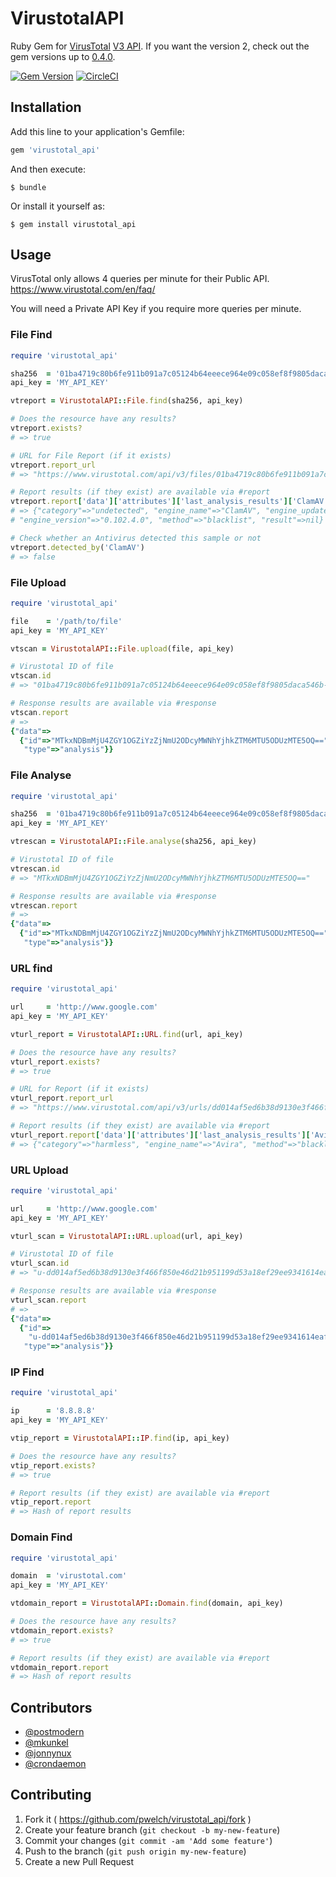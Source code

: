 # VirustotalAPI

Ruby Gem for [VirusTotal](https://www.virustotal.com) [V3 API](https://developers.virustotal.com/v3.0/reference).
If you want the version 2, check out the gem versions up to [0.4.0](https://github.com/crondaemon/virustotal_api/tree/v0.4.0).

[![Gem Version](https://badge.fury.io/rb/virustotal_api.svg)](http://badge.fury.io/rb/virustotal_api)
[![CircleCI](https://circleci.com/gh/pwelch/virustotal_api.svg?style=svg)](https://circleci.com/gh/pwelch/virustotal_api)

## Installation

Add this line to your application's Gemfile:

```ruby
gem 'virustotal_api'
```

And then execute:

    $ bundle

Or install it yourself as:

    $ gem install virustotal_api

## Usage

VirusTotal only allows 4 queries per minute for their Public API. https://www.virustotal.com/en/faq/

You will need a Private API Key if you require more queries per minute.

### File Find

```ruby
require 'virustotal_api'

sha256  = '01ba4719c80b6fe911b091a7c05124b64eeece964e09c058ef8f9805daca546b'
api_key = 'MY_API_KEY'

vtreport = VirustotalAPI::File.find(sha256, api_key)

# Does the resource have any results?
vtreport.exists?
# => true

# URL for File Report (if it exists)
vtreport.report_url
# => "https://www.virustotal.com/api/v3/files/01ba4719c80b6fe911b091a7c05124b64eeece964e09c058ef8f9805daca546b"

# Report results (if they exist) are available via #report
vtreport.report['data']['attributes']['last_analysis_results']['ClamAV']
# => {"category"=>"undetected", "engine_name"=>"ClamAV", "engine_update"=>"20200826",
# "engine_version"=>"0.102.4.0", "method"=>"blacklist", "result"=>nil}

# Check whether an Antivirus detected this sample or not
vtreport.detected_by('ClamAV')
# => false
```

### File Upload

```ruby
require 'virustotal_api'

file    = '/path/to/file'
api_key = 'MY_API_KEY'

vtscan = VirustotalAPI::File.upload(file, api_key)

# Virustotal ID of file
vtscan.id
# => "01ba4719c80b6fe911b091a7c05124b64eeece964e09c058ef8f9805daca546b-1419454668"

# Response results are available via #response
vtscan.report
# =>
{"data"=>
  {"id"=>"MTkxNDBmMjU4ZGY1OGZiYzZjNmU2ODcyMWNhYjhkZTM6MTU5ODUzMTE5OQ==",
   "type"=>"analysis"}}
```

### File Analyse

```ruby
require 'virustotal_api'

sha256  = '01ba4719c80b6fe911b091a7c05124b64eeece964e09c058ef8f9805daca546b'
api_key = 'MY_API_KEY'

vtrescan = VirustotalAPI::File.analyse(sha256, api_key)

# Virustotal ID of file
vtrescan.id
# => "MTkxNDBmMjU4ZGY1OGZiYzZjNmU2ODcyMWNhYjhkZTM6MTU5ODUzMTE5OQ=="

# Response results are available via #response
vtrescan.report
# =>
{"data"=>
  {"id"=>"MTkxNDBmMjU4ZGY1OGZiYzZjNmU2ODcyMWNhYjhkZTM6MTU5ODUzMTE5OQ==",
   "type"=>"analysis"}}
```

### URL find

```ruby
require 'virustotal_api'

url     = 'http://www.google.com'
api_key = 'MY_API_KEY'

vturl_report = VirustotalAPI::URL.find(url, api_key)

# Does the resource have any results?
vturl_report.exists?
# => true

# URL for Report (if it exists)
vturl_report.report_url
# => "https://www.virustotal.com/api/v3/urls/dd014af5ed6b38d9130e3f466f850e46d21b951199d53a18ef29ee9341614eaf/"

# Report results (if they exist) are available via #report
vturl_report.report['data']['attributes']['last_analysis_results']['Avira']
# => {"category"=>"harmless", "engine_name"=>"Avira", "method"=>"blacklist", "result"=>"clean"}
```

### URL Upload

```ruby
require 'virustotal_api'

url     = 'http://www.google.com'
api_key = 'MY_API_KEY'

vturl_scan = VirustotalAPI::URL.upload(url, api_key)

# Virustotal ID of file
vturl_scan.id
# => "u-dd014af5ed6b38d9130e3f466f850e46d21b951199d53a18ef29ee9341614eaf-1598531929"

# Response results are available via #response
vturl_scan.report
# =>
{"data"=>
  {"id"=>
    "u-dd014af5ed6b38d9130e3f466f850e46d21b951199d53a18ef29ee9341614eaf-1598531929",
   "type"=>"analysis"}}
```

### IP Find

```ruby
require 'virustotal_api'

ip      = '8.8.8.8'
api_key = 'MY_API_KEY'

vtip_report = VirustotalAPI::IP.find(ip, api_key)

# Does the resource have any results?
vtip_report.exists?
# => true

# Report results (if they exist) are available via #report
vtip_report.report
# => Hash of report results
```

### Domain Find

```ruby
require 'virustotal_api'

domain  = 'virustotal.com'
api_key = 'MY_API_KEY'

vtdomain_report = VirustotalAPI::Domain.find(domain, api_key)

# Does the resource have any results?
vtdomain_report.exists?
# => true

# Report results (if they exist) are available via #report
vtdomain_report.report
# => Hash of report results
```

## Contributors

- [@postmodern](https://github.com/postmodern)
- [@mkunkel](https://github.com/mkunkel)
- [@jonnynux](https://github.com/jonnynux)
- [@crondaemon](https://github.com/crondaemon/)

## Contributing

1. Fork it ( https://github.com/pwelch/virustotal_api/fork )
2. Create your feature branch (`git checkout -b my-new-feature`)
3. Commit your changes (`git commit -am 'Add some feature'`)
4. Push to the branch (`git push origin my-new-feature`)
5. Create a new Pull Request
